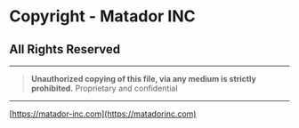 Copyright - Matador INC
================================

All Rights Reserved
-------------------


----------


> **Unauthorized copying of this file, via any medium is strictly prohibited.** 
> Proprietary and confidential


----------

[https://matador-inc.com](https://matadorinc.com)



